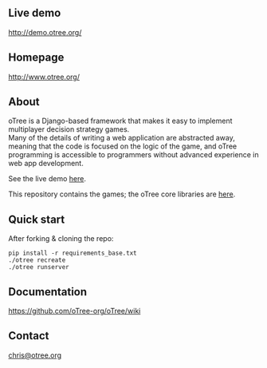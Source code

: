 ## Live demo
http://demo.otree.org/

## Homepage
http://www.otree.org/

## About

oTree is a Django-based framework that makes it easy to implement multiplayer decision strategy games.  
Many of the details of writing a web application are abstracted away, 
meaning that the code is focused on the logic of the game,
and oTree programming is accessible to programmers without advanced experience in web app development.

See the live demo [here](http://demo.otree.org/).

This repository contains the games; the oTree core libraries are [here](https://github.com/oTree-org/otree-core).

## Quick start
After forking & cloning the repo:

    pip install -r requirements_base.txt
    ./otree recreate
    ./otree runserver

## Documentation
https://github.com/oTree-org/oTree/wiki

## Contact
chris@otree.org
